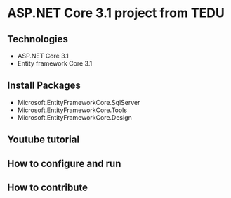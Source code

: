 # ASP.NET Core 3.1 project from TEDU
## Technologies
- ASP.NET Core 3.1
- Entity framework Core 3.1
## Install Packages
- Microsoft.EntityFrameworkCore.SqlServer
- Microsoft.EntityFrameworkCore.Tools
- Microsoft.EntityFrameworkCore.Design
## Youtube tutorial
## How to configure and run
## How to contribute